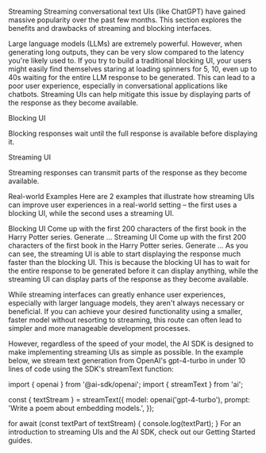 Streaming
Streaming conversational text UIs (like ChatGPT) have gained massive popularity over the past few months. This section explores the benefits and drawbacks of streaming and blocking interfaces.

Large language models (LLMs) are extremely powerful. However, when generating long outputs, they can be very slow compared to the latency you're likely used to. If you try to build a traditional blocking UI, your users might easily find themselves staring at loading spinners for 5, 10, even up to 40s waiting for the entire LLM response to be generated. This can lead to a poor user experience, especially in conversational applications like chatbots. Streaming UIs can help mitigate this issue by displaying parts of the response as they become available.

Blocking UI

Blocking responses wait until the full response is available before displaying it.

Streaming UI

Streaming responses can transmit parts of the response as they become available.

Real-world Examples
Here are 2 examples that illustrate how streaming UIs can improve user experiences in a real-world setting – the first uses a blocking UI, while the second uses a streaming UI.

Blocking UI
Come up with the first 200 characters of the first book in the Harry Potter series.
Generate
...
Streaming UI
Come up with the first 200 characters of the first book in the Harry Potter series.
Generate
...
As you can see, the streaming UI is able to start displaying the response much faster than the blocking UI. This is because the blocking UI has to wait for the entire response to be generated before it can display anything, while the streaming UI can display parts of the response as they become available.

While streaming interfaces can greatly enhance user experiences, especially with larger language models, they aren't always necessary or beneficial. If you can achieve your desired functionality using a smaller, faster model without resorting to streaming, this route can often lead to simpler and more manageable development processes.

However, regardless of the speed of your model, the AI SDK is designed to make implementing streaming UIs as simple as possible. In the example below, we stream text generation from OpenAI's gpt-4-turbo in under 10 lines of code using the SDK's streamText function:


import { openai } from '@ai-sdk/openai';
import { streamText } from 'ai';

const { textStream } = streamText({
  model: openai('gpt-4-turbo'),
  prompt: 'Write a poem about embedding models.',
});

for await (const textPart of textStream) {
  console.log(textPart);
}
For an introduction to streaming UIs and the AI SDK, check out our Getting Started guides.